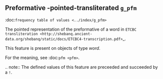 Preformative -pointed-transliterated ``g_pfm``
---------------------------------------------------------------------------------
:doc:`frequency table of values <../index/g_pfm>`

The pointed representation of the preformative of a word in
`ETCBC transliteration <http://shebanq.ancient-data.org/shebanq/static/docs/ETCBC4-transcription.pdf>`_.

This feature is present on objects of type *word*.

For the meaning, see :doc:`pfm <pfm>`.

.. note::
    The defined values of this feature are preceeded and succeeded by a ``!``.


